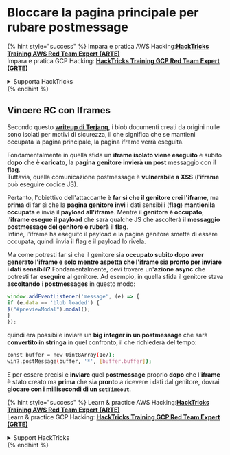 # Bloccare la pagina principale per rubare postmessage

{% hint style="success" %}
Impara e pratica AWS Hacking:<img src="/.gitbook/assets/arte.png" alt="" data-size="line">[**HackTricks Training AWS Red Team Expert (ARTE)**](https://training.hacktricks.xyz/courses/arte)<img src="/.gitbook/assets/arte.png" alt="" data-size="line">\
Impara e pratica GCP Hacking: <img src="/.gitbook/assets/grte.png" alt="" data-size="line">[**HackTricks Training GCP Red Team Expert (GRTE)**<img src="/.gitbook/assets/grte.png" alt="" data-size="line">](https://training.hacktricks.xyz/courses/grte)

<details>

<summary>Supporta HackTricks</summary>

* Controlla i [**piani di abbonamento**](https://github.com/sponsors/carlospolop)!
* **Unisciti al** 💬 [**gruppo Discord**](https://discord.gg/hRep4RUj7f) o al [**gruppo telegram**](https://t.me/peass) o **seguici** su **Twitter** 🐦 [**@hacktricks\_live**](https://twitter.com/hacktricks\_live)**.**
* **Condividi trucchi di hacking inviando PR ai** [**HackTricks**](https://github.com/carlospolop/hacktricks) e [**HackTricks Cloud**](https://github.com/carlospolop/hacktricks-cloud) repos di github.

</details>
{% endhint %}

## Vincere RC con Iframes

Secondo questo [**writeup di Terjanq**](https://gist.github.com/terjanq/7c1a71b83db5e02253c218765f96a710), i blob documenti creati da origini nulle sono isolati per motivi di sicurezza, il che significa che se mantieni occupata la pagina principale, la pagina iframe verrà eseguita.

Fondamentalmente in quella sfida un **iframe isolato viene eseguito** e subito **dopo** che è **caricato**, la **pagina** **genitore** **invierà un post** messaggio con il **flag**.\
Tuttavia, quella comunicazione postmessage è **vulnerabile a XSS** (l'**iframe** può eseguire codice JS).

Pertanto, l'obiettivo dell'attaccante è **far sì che il genitore crei l'iframe**, ma **prima** di far sì che la **pagina** **genitore** **invi** i dati sensibili (**flag**) **mantienila occupata** e invia il **payload all'iframe**. Mentre il **genitore è occupato**, l'**iframe esegue il payload** che sarà qualche JS che ascolterà il **messaggio postmessage del genitore e ruberà il flag**.\
Infine, l'iframe ha eseguito il payload e la pagina genitore smette di essere occupata, quindi invia il flag e il payload lo rivela.

Ma come potresti far sì che il genitore sia **occupato subito dopo aver generato l'iframe e solo mentre aspetta che l'iframe sia pronto per inviare i dati sensibili?** Fondamentalmente, devi trovare un'**azione** **async** che potresti far **eseguire** al genitore. Ad esempio, in quella sfida il genitore stava **ascoltando** i **postmessages** in questo modo:
```javascript
window.addEventListener('message', (e) => {
if (e.data == 'blob loaded') {
$("#previewModal").modal();
}
});
```
quindi era possibile inviare un **big integer in un postmessage** che sarà **convertito in stringa** in quel confronto, il che richiederà del tempo:
```bash
const buffer = new Uint8Array(1e7);
win?.postMessage(buffer, '*', [buffer.buffer]);
```
E per essere precisi e **inviare** quel **postmessage** proprio **dopo** che l'**iframe** è stato creato ma **prima** che sia **pronto** a ricevere i dati dal genitore, dovrai **giocare con i millisecondi di un `setTimeout`**.

{% hint style="success" %}
Learn & practice AWS Hacking:<img src="/.gitbook/assets/arte.png" alt="" data-size="line">[**HackTricks Training AWS Red Team Expert (ARTE)**](https://training.hacktricks.xyz/courses/arte)<img src="/.gitbook/assets/arte.png" alt="" data-size="line">\
Learn & practice GCP Hacking: <img src="/.gitbook/assets/grte.png" alt="" data-size="line">[**HackTricks Training GCP Red Team Expert (GRTE)**<img src="/.gitbook/assets/grte.png" alt="" data-size="line">](https://training.hacktricks.xyz/courses/grte)

<details>

<summary>Support HackTricks</summary>

* Check the [**subscription plans**](https://github.com/sponsors/carlospolop)!
* **Join the** 💬 [**Discord group**](https://discord.gg/hRep4RUj7f) or the [**telegram group**](https://t.me/peass) or **follow** us on **Twitter** 🐦 [**@hacktricks\_live**](https://twitter.com/hacktricks\_live)**.**
* **Share hacking tricks by submitting PRs to the** [**HackTricks**](https://github.com/carlospolop/hacktricks) and [**HackTricks Cloud**](https://github.com/carlospolop/hacktricks-cloud) github repos.

</details>
{% endhint %}
